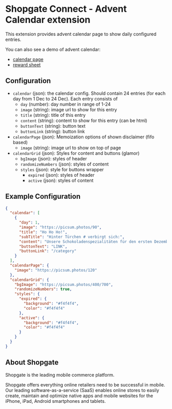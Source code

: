 # Shopgate Connect - Advent Calendar extension

This extension provides advent calendar page to show daily configured entries.

You can also see a demo of advent calendar:
- [calendar page](./demo/page.png)
- [reward sheet](./demo/reward.png)

## Configuration

- `calendar` (json): the calendar config. Should contain 24 entries (for each day from 1 Dec to 24 Dec). Each entry consists of
    - `day` (number): day number in range of 1-24
    - `image` (string): image url to show for this entry
    - `title` (string): title of this entry
    - `content` (string): content to show for this entry (can be html)
    - `buttonText` (string): button text
    - `buttonLink` (string): button link
- `calendarPage` (json): Memoization options of shown disclaimer (fifo based)
    - `image` (string): image url to show on top of page
- `calendarGrid` (json): Styles for content and buttons (glamor)
    - `bgImage` (json): styles of header
    - `randomizeNumbers` (json): styles of content
    - `styles` (json): style for buttons wrapper
        - `expired` (json): styles of header
        - `active` (json): styles of content

## Example Configuration

```json
{
  "calendar": [
    {
      "day": 1,
      "image": "https://picsum.photos/90",
      "title": "Ho Ho Ho!",
      "subTitle": "Hinter Türchen # verbirgt sich:",
      "content": "Unsere Schokoladenspezialitäten für den ersten Dezember. Wir wünschen euch einen guten Start in die Weihnachtszeit",
      "buttonText": "LINK",
      "buttonLink": "/category"
    }
  ],
  "calendarPage": {
    "image": "https://picsum.photos/120"
  },
  "calendarGrid": {
    "bgImage": "https://picsum.photos/400/700",
    "randomizeNumbers": true,
    "styles": {
      "expired": {
        "background": "#f4f4f4",
        "color": "#f4f4f4"
      },
      "active": {
        "background": "#f4f4f4",
        "color": "#f4f4f4"
      }
    }
  }
}
```

## About Shopgate

Shopgate is the leading mobile commerce platform.

Shopgate offers everything online retailers need to be successful in mobile. Our leading
software-as-a-service (SaaS) enables online stores to easily create, maintain and optimize native
apps and mobile websites for the iPhone, iPad, Android smartphones and tablets.
